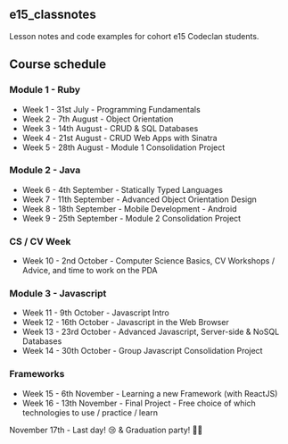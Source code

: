 ## e15_classnotes

Lesson notes and code examples for cohort e15 Codeclan students.

## Course schedule

### Module 1 - Ruby

- Week 1 - 31st July - Programming Fundamentals
- Week 2 - 7th August - Object Orientation
- Week 3 - 14th August - CRUD & SQL Databases
- Week 4 - 21st August - CRUD Web Apps with Sinatra
- Week 5 - 28th August - Module 1 Consolidation Project

### Module 2 - Java

- Week 6 - 4th September - Statically Typed Languages
- Week 7 - 11th September - Advanced Object Orientation Design
- Week 8 - 18th September - Mobile Development - Android
- Week 9 - 25th September - Module 2 Consolidation Project

### CS / CV Week

- Week 10 - 2nd October - Computer Science Basics, CV Workshops / Advice, and time to work on the PDA

### Module 3 - Javascript

- Week 11 - 9th October - Javascript Intro
- Week 12 - 16th October - Javascript in the Web Browser
- Week 13 - 23rd October - Advanced Javascript, Server-side & NoSQL Databases
- Week 14 - 30th October - Group Javascript Consolidation Project

### Frameworks

- Week 15 - 6th November - Learning a new Framework (with ReactJS)
- Week 16 - 13th November - Final Project - Free choice of which technologies to use / practice / learn

November 17th - Last day! 😢 & Graduation party! 🎉🍾
